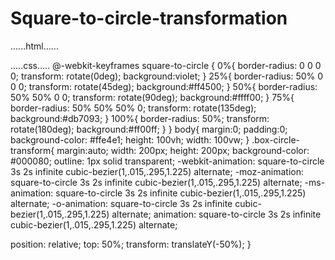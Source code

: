 # Square-to-circle-transformation
......html......
<!DOCTYPE>
<html>
  <head>
     <meta charset="utf-8">
    <meta name="viewport" content="width=device-width">
    <link href="style.css" rel="stylesheet" type="text/css" />
    </head>
<div class="box-circle-transform"></div>
</html>
.....css.....
@-webkit-keyframes square-to-circle {
  0%{
    border-radius: 0 0 0 0;
    transform: rotate(0deg);
    background:violet;
  }
  25%{
    border-radius: 50% 0 0 0;
    transform: rotate(45deg);
    background:#ff4500;
  }
  50%{
    border-radius: 50% 50% 0 0;
    transform: rotate(90deg);
    background:#ffff00;
  }
  75%{
    border-radius: 50% 50% 50% 0;
    transform: rotate(135deg);
    background:#db7093;
  }
  100%{
    border-radius: 50%;
    transform: rotate(180deg);
    background:#ff00ff;
  }
}
body{
  margin:0;
  padding:0;
  background-color: #ffe4e1; 
  height: 100vh;
  width: 100vw;
}
.box-circle-transform{
  margin:auto;
  width: 200px;
  height: 200px;
  background-color: #000080;
  outline: 1px solid transparent;
  -webkit-animation: square-to-circle 3s 2s infinite cubic-bezier(1,.015,.295,1.225) alternate;
  -moz-animation: square-to-circle 3s 2s infinite cubic-bezier(1,.015,.295,1.225) alternate;
  -ms-animation: square-to-circle 3s 2s infinite cubic-bezier(1,.015,.295,1.225) alternate;
  -o-animation: square-to-circle 3s 2s infinite cubic-bezier(1,.015,.295,1.225) alternate;
  animation: square-to-circle 3s 2s infinite cubic-bezier(1,.015,.295,1.225) alternate;
  
  position: relative;
  top: 50%;
  transform: translateY(-50%);
}
